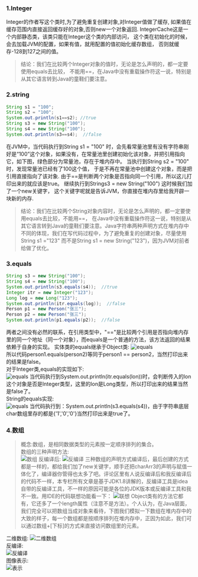 ### 1.Integer   
Integer的作者写这个类时,为了避免重复创建对象,对Integer值做了缓存, 如果值在缓存范围内直接返回缓存好的对象,否则new一个对象返回.  IntegerCache这是一个内部静态类，该类只能在Integer这个类的内部访问， 这个类在初始化的时候，会去加载JVM的配置，如果有值，就用配置的值初始化缓存数组，  否则就缓存-128到127之间的值。

>结论：我们在比较两个Integer对象的值时，无论是怎么声明的，都一定要使用equals去比较，
        不能用==，在Java中没有重载操作符这一说，特别是从其它语言转到Java的童鞋们要注意。

### 2.string   
```java
String s1 = "100";
String s2 = "100";
System.out.println(s1==s2); //true
String s3 = new String("100");
String s4 = new String("100");
System.out.println(s3==s4);  //false
```
在JVM中，当代码执行到String s1 = "100" 时，会先看常量池里有没有字符串刚好是“100”这个对象，如果没有，在常量池里创建初始化该对象，并把引用指向它，如下图，绿色部分为常量池，存在于堆内存中。
当执行到String s2 = "100" 时，发现常量池已经有了100这个值，
于是不再在常量池中创建这个对象，而是把引用直接指向了该对象.
由于==是判断两个对象是否指向同一个引用，所以这儿打印出来的就应该是true。
继续执行到Strings3 = new String("100") 这时候我们加了一个new关键字，
这个关键字呢就是告诉JVM，你直接在堆内存里给我开辟一块新的内存.

>结论：我们在比较两个String对象内容时，无论是怎么声明的，都一定要使用equals去比较，不能用==， 在Java中没有重载操作符这一说，特别是从其它语言转到Java的童鞋们要注意。Java字符串两种声明方式在堆内存中不同的体现，我们在写代码过程中，为了避免重复的创建对象，尽量使用String s1 ="123" 而不是String s1 = new String("123")，因为JVM对前者给做了优化。

### 3.equals   
```java
String s3 = new String("100");
String s4 = new String("100");
System.out.println(s3.equals(s4));  //true
Integer itr = new Integer("123");
Long log = new Long("123");
System.out.println(itr.equals(log));  //false
Person p1 = new Person("张三");
Person p2 = new Person("张三");
System.out.println(p1.equals(p2));  //false
```
两者之间没有必然的联系，在引用类型中，"=="是比较两个引用是否指向堆内存里的同一个地址（同一个对象），而equals是一个普通的方法，该方法返回的结果依赖于自身的实现。
实体类的equals继承于Object类:
![equals](https://pic2.zhimg.com/80/v2-c4bf936500c8cd6056ea678357abf41a_hd.jpg "equals实现")   
所以代码person1.equals(person2)等同于person1 == person2，当然打印出来的结果是false。   
对于Integer类,equals的实现如下:   
![equals](https://pic2.zhimg.com/80/v2-9f75d738ca75f71317c3d9137fb01db9_hd.jpg)
当代码执行到System.out.println(itr.equals(lon))时，会判断传入的lon这个对象是否是Integer类型，这里的lon是Long类型，所以打印出来的结果当然是false了。   
String的equals实现:   
![equals](https://pic2.zhimg.com/80/v2-330cbd581df8d308946da6aabba0667f_hd.jpg)
当代码执行到：System.out.println(s3.equals(s4))，由于字符串底层char数组里存的都是{'1','0','0'}当然打印出来是true了。   

### 4.数组   

>概念:数组，是相同数据类型的元素按一定顺序排列的集合。   
数组的三种声明方法:   
![数组](https://pic3.zhimg.com/80/v2-35105f000b2343a3cb8053abdb0c6233_hd.jpg)
反编译后:
![反编译](https://pic3.zhimg.com/80/v2-ff2927f3ff98cd43cbbc3e18e6336ab2_hd.jpg)
三种数组的声明方式编译后，最后创建的方式都是一样的，都给我们加了new关键字，顺手还把charArr3的声明与赋值一体化了，编译器你管得也太多了吧。评论区里有人说反编译后和我反编译后的代码不一样，本专栏所有文章是基于JDK1.8讲解的，反编译工具是idea自带的反编译工具，不一样的原因可能是各位的JDK版本或反编译工具和我不一致。用IDE的代码联想功能看一下：
![联想](https://pic4.zhimg.com/80/v2-892060ceb35b218c1e7b8c9372a86881_hd.jpg)
Object类有的方法它都有，它还多了一个length属性（注意不是方法）。个人认为，在Java层面，我们完全可以把数组当成对象来看待，下图我们模拟一下数组在堆内存中的大致的样子，每一个数组都是按顺序排列在堆内存中，正因为如此，我们可以通过数组+[下标]的方式来直接访问数组里的元素。

二维数组:
![二维数组](https://pic1.zhimg.com/80/v2-8e1892a0c57b3a3d1ac11707c7356113_hd.jpg)   
反编译:   
![反编译](https://pic3.zhimg.com/80/v2-a44b7c61d53417c5b1fb62f9f5384eed_hd.jpg)   
图像表示:   
![表示](https://pic1.zhimg.com/80/v2-5ad580bf5b5b89b780fa67fe0dcca09d_hd.jpg)
